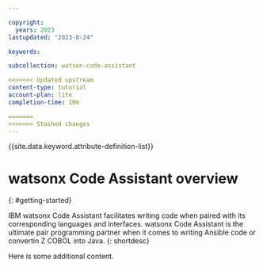 ```yaml
---

copyright:
  years: 2023
lastupdated: "2023-8-24"

keywords:

subcollection: watson-code-assistant

<<<<<<< Updated upstream
content-type: tutorial
account-plan: lite
completion-time: 10m

=======
>>>>>>> Stashed changes
---
```


{{site.data.keyword.attribute-definition-list}}

# watsonx Code Assistant overview
{: #getting-started}

IBM watsonx Code Assistant facilitates writing code when paired with its corresponding languages and interfaces. watsonx Code Assistant is the ultimate pair programming partner when it comes to writing Ansible code or convertin Z COBOL into Java.
{: shortdesc}

Here is some additional content.
